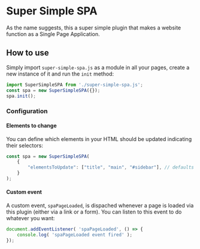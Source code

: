 # Super Simple SPA

As the name suggests, this a super simple plugin that makes a website function as a Single Page Application.

## How to use
Simply import `super-simple-spa.js` as a module in all your pages, create a new instance of it and run the `init` method:

```js
import SuperSimpleSPA from './super-simple-spa.js';
const spa = new SuperSimpleSPA({});
spa.init();
```

### Configuration
#### Elements to change
You can define which elements in your HTML should be updated indicating their selectors:
```js
const spa = new SuperSimpleSPA(
	{
		"elementsToUpdate": ["title", "main", "#sidebar"], // defaults to ["title", "body"]
	}
);
```

#### Custom event
A custom event, `spaPageLoaded`, is dispached whenever a page is loaded via this plugin (either via a link or a form). You can listen to this event to do whatever you want:
```js
document.addEventListener( 'spaPageLoaded', () => {
	console.log( 'spaPageLoaded event fired' );
});
```
